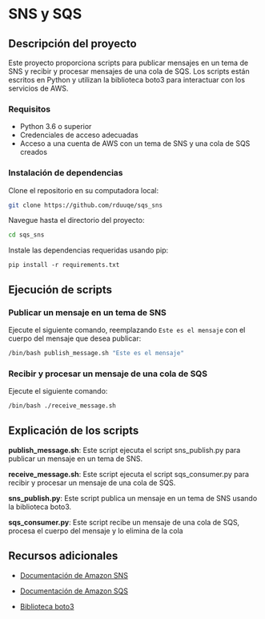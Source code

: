 # SNS y SQS
## Descripción del proyecto

Este proyecto proporciona scripts para publicar mensajes en un tema de SNS y 
recibir y procesar mensajes de una cola de SQS. Los scripts están escritos en Python y
utilizan la biblioteca boto3 para interactuar con los servicios de AWS.

### Requisitos

- Python 3.6 o superior
- Credenciales de acceso adecuadas 
- Acceso a una cuenta de AWS con un tema de SNS y una cola de SQS creados

### Instalación de dependencias
Clone el repositorio en su computadora local:

``` bash
git clone https://github.com/rduuqe/sqs_sns
```

Navegue hasta el directorio del proyecto:

``` bash
cd sqs_sns
```

Instale las dependencias requeridas usando pip:
```
pip install -r requirements.txt
```

## Ejecución de scripts

### Publicar un mensaje en un tema de SNS

Ejecute el siguiente comando, reemplazando 
`Este es el mensaje` con el cuerpo del mensaje que desea publicar:

``` bash
/bin/bash publish_message.sh "Este es el mensaje"
```

### Recibir y procesar un mensaje de una cola de SQS

Ejecute el siguiente comando:

``` bash
/bin/bash ./receive_message.sh
```

## Explicación de los scripts

**publish_message.sh**: Este script ejecuta el script sns_publish.py para publicar un mensaje en un tema de SNS.

**receive_message.sh**: Este script ejecuta el script sqs_consumer.py para recibir y procesar un mensaje de una cola de SQS.

**sns_publish.py**: Este script publica un mensaje en un tema de SNS usando la biblioteca boto3.

**sqs_consumer.py**: Este script recibe un mensaje de una cola de SQS, procesa el cuerpo del mensaje y lo elimina de la cola

## Recursos adicionales

* [Documentación de Amazon SNS](https://docs.aws.amazon.com/sns/latest/dg/welcome.html)

* [Documentación de Amazon SQS](https://docs.aws.amazon.com/AWSSimpleQueueService/latest/SQSDeveloperGuide/welcome.html)
    
* [Biblioteca boto3](https://aws.amazon.com/es/sdk-for-python/)

